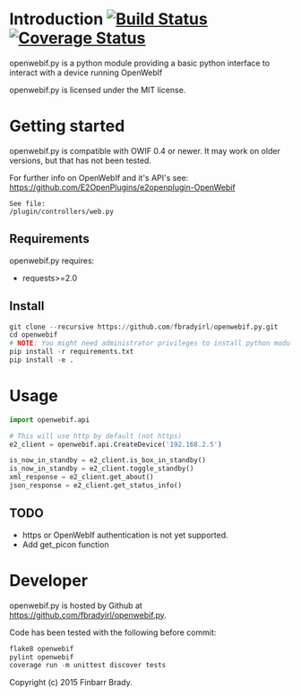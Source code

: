 # Introduction [![Build Status](https://travis-ci.org/fbradyirl/openwebif.py.svg?branch=master)](https://travis-ci.org/fbradyirl/openwebif.py) [![Coverage Status](https://coveralls.io/repos/fbradyirl/openwebif.py/badge.svg)](https://coveralls.io/r/fbradyirl/openwebif.py)
openwebif.py is a python module providing a basic python
interface to interact with a device running OpenWebIf

openwebif.py is licensed under the MIT license.

Getting started
===============

openwebif.py is compatible with OWIF 0.4 or newer.
It may work on older versions, but that has not been tested.

For further info on OpenWebIf and it's API's see:
https://github.com/E2OpenPlugins/e2openplugin-OpenWebif

	See file:
	/plugin/controllers/web.py


Requirements
------------

openwebif.py requires:
 * requests>=2.0


Install
-------
```python
git clone --recursive https://github.com/fbradyirl/openwebif.py.git
cd openwebif
# NOTE: You might need administrator privileges to install python modules.
pip install -r requirements.txt
pip install -e .
```

# Usage

```python
import openwebif.api

# This will use http by default (not https)
e2_client = openwebif.api.CreateDevice('192.168.2.5')

is_now_in_standby = e2_client.is_box_in_standby()
is_now_in_standby = e2_client.toggle_standby()
xml_response = e2_client.get_about()
json_response = e2_client.get_status_info()
```


TODO
------------
 * https or OpenWebIf authentication is not yet supported.
 * Add get_picon function

Developer
=========

openwebif.py is hosted by Github at https://github.com/fbradyirl/openwebif.py.

Code has been tested with the following before commit:

```python
flake8 openwebif
pylint openwebif
coverage run -m unittest discover tests
```

Copyright (c) 2015 Finbarr Brady.

